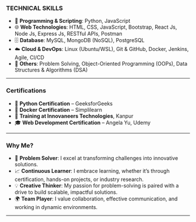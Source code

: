

### **TECHNICAL SKILLS**

- 🐍 **Programming & Scripting**: Python, JavaScript  
- 🌐 **Web Technologies**: HTML, CSS, JavaScript, Bootstrap, React Js, Node Js, Express Js, RESTful APIs, Postman  
- 🗄️ **Database**: MySQL, MongoDB (NoSQL), PostgreSQL  
- ☁️ **Cloud & DevOps**: Linux (Ubuntu/WSL), Git & GitHub, Docker, Jenkins, Agile, CI/CD  
- 🧠 **Others**: Problem Solving, Object-Oriented Programming (OOPs), Data Structures & Algorithms (DSA)  

---

### **Certifications**

- 📜 **Python Certification** – GeeksforGeeks  
- 📜 **Docker Certification** – Simplilearn  
- 🏫 **Training at Innovaneers Technologies**, Kanpur  
- 🎓 **Web Development Certification** – Angela Yu, Udemy  

---

### **Why Me?**

- 🔄 **Problem Solver**: I excel at transforming challenges into innovative solutions.
- 📈 **Continuous Learner**: I embrace learning, whether it’s through certification, hands-on projects, or industry research.
- 💡 **Creative Thinker**: My passion for problem-solving is paired with a drive to build scalable, impactful solutions.
- 🌍 **Team Player**: I value collaboration, effective communication, and working in dynamic environments.

---
